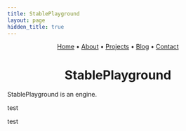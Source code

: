 ```yaml
---
title: StablePlayground
layout: page
hidden_title: true
---
```


<p align="center">
  <a href="/stableatlas/">Home</a> • 
  <a href="/about">About</a> • 
  <a href="/projects">Projects</a> • 
  <a href="/blog">Blog</a> • 
  <a href="/contact">Contact</a>
</p>

<h1 style="text-align: center;">StablePlayground</h1>

StablePlayground is an engine.

test























































test
